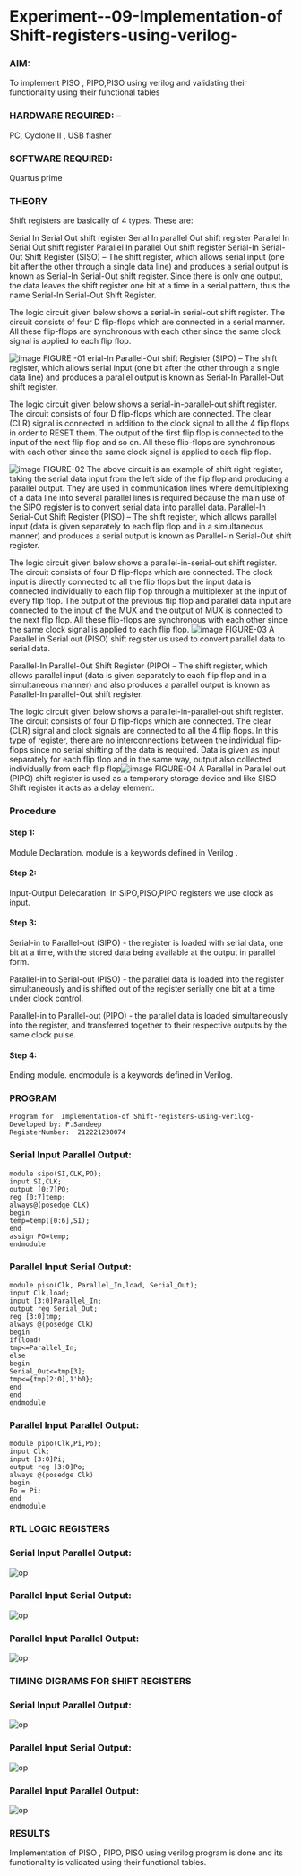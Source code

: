 
# Experiment--09-Implementation-of Shift-registers-using-verilog-
### AIM: 
To implement PISO , PIPO,PISO  using verilog and validating their functionality using their functional tables
### HARDWARE REQUIRED:  – 
PC, Cyclone II , USB flasher
### SOFTWARE REQUIRED:   
Quartus prime
### THEORY 
Shift registers are basically of 4 types. These are:

Serial In Serial Out shift register
Serial In parallel Out shift register
Parallel In Serial Out shift register
Parallel In parallel Out shift register
Serial-In Serial-Out Shift Register (SISO) –
The shift register, which allows serial input (one bit after the other through a single data line) and produces a serial output is known as Serial-In Serial-Out shift register. Since there is only one output, the data leaves the shift register one bit at a time in a serial pattern, thus the name Serial-In Serial-Out Shift Register.

The logic circuit given below shows a serial-in serial-out shift register. The circuit consists of four D flip-flops which are connected in a serial manner. All these flip-flops are synchronous with each other since the same clock signal is applied to each flip flop.

![image](https://user-images.githubusercontent.com/36288975/172337366-540cc45e-11fe-4cce-9503-560dc704bc7d.png)
FIGURE -01 
erial-In Parallel-Out shift Register (SIPO) –
The shift register, which allows serial input (one bit after the other through a single data line) and produces a parallel output is known as Serial-In Parallel-Out shift register.

The logic circuit given below shows a serial-in-parallel-out shift register. The circuit consists of four D flip-flops which are connected. The clear (CLR) signal is connected in addition to the clock signal to all the 4 flip flops in order to RESET them. The output of the first flip flop is connected to the input of the next flip flop and so on. All these flip-flops are synchronous with each other since the same clock signal is applied to each flip flop.

![image](https://user-images.githubusercontent.com/36288975/172337438-03416c7e-7c9d-4939-ba34-c355b9fc79c5.png)
FIGURE-02
The above circuit is an example of shift right register, taking the serial data input from the left side of the flip flop and producing a parallel output. They are used in communication lines where demultiplexing of a data line into several parallel lines is required because the main use of the SIPO register is to convert serial data into parallel data.
Parallel-In Serial-Out Shift Register (PISO) –
The shift register, which allows parallel input (data is given separately to each flip flop and in a simultaneous manner) and produces a serial output is known as Parallel-In Serial-Out shift register.

The logic circuit given below shows a parallel-in-serial-out shift register. The circuit consists of four D flip-flops which are connected. The clock input is directly connected to all the flip flops but the input data is connected individually to each flip flop through a multiplexer at the input of every flip flop. The output of the previous flip flop and parallel data input are connected to the input of the MUX and the output of MUX is connected to the next flip flop. All these flip-flops are synchronous with each other since the same clock signal is applied to each flip flop.
![image](https://user-images.githubusercontent.com/36288975/172337544-1632407f-1743-4b17-b480-00663d01e59f.png)
FIGURE-03
A Parallel in Serial out (PISO) shift register us used to convert parallel data to serial data.

Parallel-In Parallel-Out Shift Register (PIPO) –
The shift register, which allows parallel input (data is given separately to each flip flop and in a simultaneous manner) and also produces a parallel output is known as Parallel-In parallel-Out shift register.

The logic circuit given below shows a parallel-in-parallel-out shift register. The circuit consists of four D flip-flops which are connected. The clear (CLR) signal and clock signals are connected to all the 4 flip flops. In this type of register, there are no interconnections between the individual flip-flops since no serial shifting of the data is required. Data is given as input separately for each flip flop and in the same way, output also collected individually from each flip flop![image](https://user-images.githubusercontent.com/36288975/172337661-babb1f90-6286-4d14-8cbd-26a380ee085e.png)
FIGURE-04
A Parallel in Parallel out (PIPO) shift register is used as a temporary storage device and like SISO Shift register it acts as a delay element.

### Procedure
#### Step 1:
Module Declaration. module is a keywords defined in Verilog .

#### Step 2:
Input-Output Delecaration.
In SIPO,PISO,PIPO registers we use clock as input.
#### Step 3:
Serial-in to Parallel-out (SIPO)  -  the register is loaded with serial data, one bit at a time, with the stored data being available at the output in parallel form.

Parallel-in to Serial-out (PISO)  -  the parallel data is loaded into the register simultaneously and is shifted out of the register serially one bit at a time under clock control.

Parallel-in to Parallel-out (PIPO)  -  the parallel data is loaded simultaneously into the register, and transferred together to their respective outputs by the same clock pulse.

#### Step 4:
Ending module. endmodule is a keywords defined in Verilog.



### PROGRAM 
```
Program for  Implementation-of Shift-registers-using-verilog-
Developed by: P.Sandeep
RegisterNumber:  212221230074
```
### Serial Input Parallel Output:
```
module sipo(SI,CLK,PO);
input SI,CLK;
output [0:7]PO;
reg [0:7]temp;
always@(posedge CLK)
begin
temp=temp([0:6],SI);
end
assign PO=temp;
endmodule
```
### Parallel Input Serial Output:

```
module piso(Clk, Parallel_In,load, Serial_Out);
input Clk,load;
input [3:0]Parallel_In;
output reg Serial_Out;
reg [3:0]tmp;
always @(posedge Clk)
begin
if(load)
tmp<=Parallel_In;
else
begin
Serial_Out<=tmp[3];
tmp<={tmp[2:0],1'b0};
end
end
endmodule
```
### Parallel Input Parallel Output:
```
module pipo(Clk,Pi,Po);
input Clk;
input [3:0]Pi;
output reg [3:0]Po;
always @(posedge Clk)
begin
Po = Pi;
end
endmodule

```
### RTL LOGIC  REGISTERS   

### Serial Input Parallel Output:
![op](./sipo1.png)
### Parallel Input Serial Output:
![op](./1abc.png)
### Parallel Input Parallel Output:
![op](./pipo1.png)

### TIMING DIGRAMS FOR SHIFT REGISTERS

### Serial Input Parallel Output:
![op](./sipo2.png)
### Parallel Input Serial Output:
![op](./2abc.png)
### Parallel Input Parallel Output:
![op](./pipo2.png)

### RESULTS 
Implementation of PISO , PIPO, PISO  using verilog program is done and its functionality is validated using their functional tables.